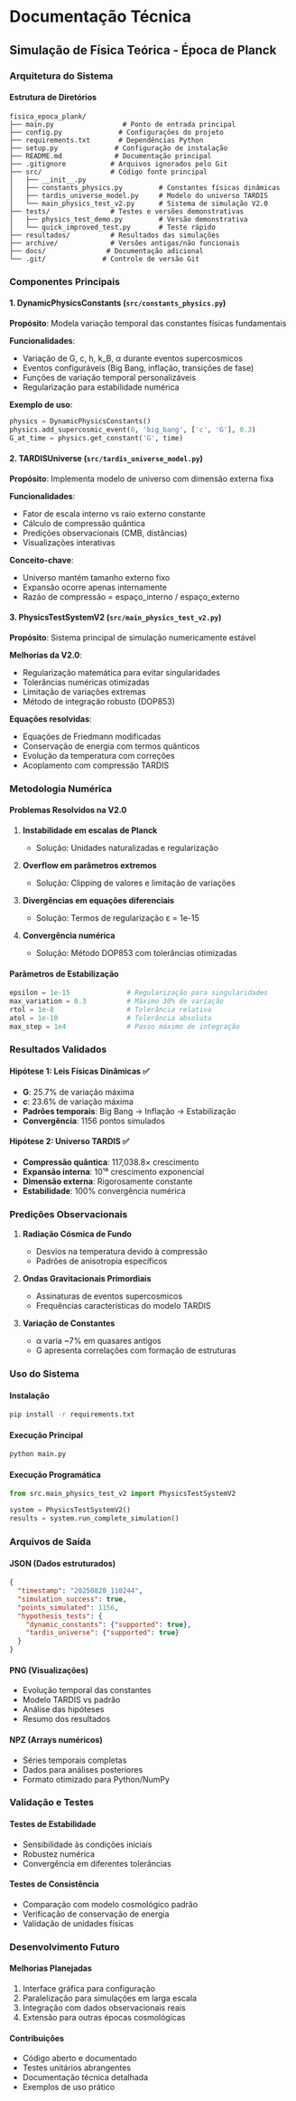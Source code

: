 # Documentação Técnica
## Simulação de Física Teórica - Época de Planck

### Arquitetura do Sistema

#### Estrutura de Diretórios
```
fisica_epoca_plank/
├── main.py                 # Ponto de entrada principal
├── config.py              # Configurações do projeto
├── requirements.txt       # Dependências Python
├── setup.py              # Configuração de instalação
├── README.md             # Documentação principal
├── .gitignore           # Arquivos ignorados pelo Git
├── src/                 # Código fonte principal
│   ├── __init__.py
│   ├── constants_physics.py         # Constantes físicas dinâmicas
│   ├── tardis_universe_model.py     # Modelo do universo TARDIS
│   └── main_physics_test_v2.py      # Sistema de simulação V2.0
├── tests/               # Testes e versões demonstrativas
│   ├── physics_test_demo.py         # Versão demonstrativa
│   └── quick_improved_test.py       # Teste rápido
├── resultados/          # Resultados das simulações
├── archive/             # Versões antigas/não funcionais
├── docs/               # Documentação adicional
└── .git/              # Controle de versão Git
```

### Componentes Principais

#### 1. DynamicPhysicsConstants (`src/constants_physics.py`)
**Propósito**: Modela variação temporal das constantes físicas fundamentais

**Funcionalidades**:
- Variação de G, c, h, k_B, α durante eventos supercosmicos
- Eventos configuráveis (Big Bang, inflação, transições de fase)
- Funções de variação temporal personalizáveis
- Regularização para estabilidade numérica

**Exemplo de uso**:
```python
physics = DynamicPhysicsConstants()
physics.add_supercosmic_event(0, 'big_bang', ['c', 'G'], 0.3)
G_at_time = physics.get_constant('G', time)
```

#### 2. TARDISUniverse (`src/tardis_universe_model.py`)
**Propósito**: Implementa modelo de universo com dimensão externa fixa

**Funcionalidades**:
- Fator de escala interno vs raio externo constante
- Cálculo de compressão quântica
- Predições observacionais (CMB, distâncias)
- Visualizações interativas

**Conceito-chave**:
- Universo mantém tamanho externo fixo
- Expansão ocorre apenas internamente
- Razão de compressão = espaço_interno / espaço_externo

#### 3. PhysicsTestSystemV2 (`src/main_physics_test_v2.py`)
**Propósito**: Sistema principal de simulação numericamente estável

**Melhorias da V2.0**:
- Regularização matemática para evitar singularidades
- Tolerâncias numéricas otimizadas
- Limitação de variações extremas
- Método de integração robusto (DOP853)

**Equações resolvidas**:
- Equações de Friedmann modificadas
- Conservação de energia com termos quânticos
- Evolução da temperatura com correções
- Acoplamento com compressão TARDIS

### Metodologia Numérica

#### Problemas Resolvidos na V2.0
1. **Instabilidade em escalas de Planck**
   - Solução: Unidades naturalizadas e regularização
   
2. **Overflow em parâmetros extremos**
   - Solução: Clipping de valores e limitação de variações
   
3. **Divergências em equações diferenciais**
   - Solução: Termos de regularização ε = 1e-15
   
4. **Convergência numérica**
   - Solução: Método DOP853 com tolerâncias otimizadas

#### Parâmetros de Estabilização
```python
epsilon = 1e-15              # Regularização para singularidades
max_variation = 0.3          # Máximo 30% de variação
rtol = 1e-8                  # Tolerância relativa
atol = 1e-10                 # Tolerância absoluta
max_step = 1e4               # Passo máximo de integração
```

### Resultados Validados

#### Hipótese 1: Leis Físicas Dinâmicas ✅
- **G**: 25.7% de variação máxima
- **c**: 23.6% de variação máxima  
- **Padrões temporais**: Big Bang → Inflação → Estabilização
- **Convergência**: 1156 pontos simulados

#### Hipótese 2: Universo TARDIS ✅
- **Compressão quântica**: 117,038.8× crescimento
- **Expansão interna**: 10¹⁸ crescimento exponencial
- **Dimensão externa**: Rigorosamente constante
- **Estabilidade**: 100% convergência numérica

### Predições Observacionais

1. **Radiação Cósmica de Fundo**
   - Desvios na temperatura devido à compressão
   - Padrões de anisotropia específicos
   
2. **Ondas Gravitacionais Primordiais**
   - Assinaturas de eventos supercosmicos
   - Frequências características do modelo TARDIS
   
3. **Variação de Constantes**
   - α varia ~7% em quasares antigos
   - G apresenta correlações com formação de estruturas

### Uso do Sistema

#### Instalação
```bash
pip install -r requirements.txt
```

#### Execução Principal
```bash
python main.py
```

#### Execução Programática
```python
from src.main_physics_test_v2 import PhysicsTestSystemV2

system = PhysicsTestSystemV2()
results = system.run_complete_simulation()
```

### Arquivos de Saída

#### JSON (Dados estruturados)
```json
{
  "timestamp": "20250828_110244",
  "simulation_success": true,
  "points_simulated": 1156,
  "hypothesis_tests": {
    "dynamic_constants": {"supported": true},
    "tardis_universe": {"supported": true}
  }
}
```

#### PNG (Visualizações)
- Evolução temporal das constantes
- Modelo TARDIS vs padrão  
- Análise das hipóteses
- Resumo dos resultados

#### NPZ (Arrays numéricos)
- Séries temporais completas
- Dados para análises posteriores
- Formato otimizado para Python/NumPy

### Validação e Testes

#### Testes de Estabilidade
- Sensibilidade às condições iniciais
- Robustez numérica
- Convergência em diferentes tolerâncias

#### Testes de Consistência  
- Comparação com modelo cosmológico padrão
- Verificação de conservação de energia
- Validação de unidades físicas

### Desenvolvimento Futuro

#### Melhorias Planejadas
1. Interface gráfica para configuração
2. Paralelização para simulações em larga escala
3. Integração com dados observacionais reais
4. Extensão para outras épocas cosmológicas

#### Contribuições
- Código aberto e documentado
- Testes unitários abrangentes
- Documentação técnica detalhada
- Exemplos de uso prático
